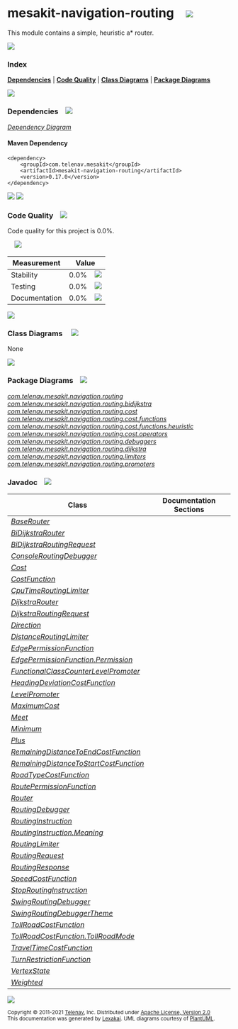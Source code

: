 [//]: # (start-user-text)



[//]: # (end-user-text)

# mesakit-navigation-routing &nbsp;&nbsp; <img src="https://telenav.github.io/telenav-assets/images/icons/branch-32.png" srcset="https://telenav.github.io/telenav-assets/images/icons/branch-32-2x.png 2x"/>

This module contains a simple, heuristic a* router.

<img src="https://telenav.github.io/telenav-assets/images/separators/horizontal-line-512.png" srcset="https://telenav.github.io/telenav-assets/images/separators/horizontal-line-512-2x.png 2x"/>

### Index



[**Dependencies**](#dependencies) | [**Code Quality**](#code-quality) | [**Class Diagrams**](#class-diagrams) | [**Package Diagrams**](#package-diagrams)

<img src="https://telenav.github.io/telenav-assets/images/separators/horizontal-line-512.png" srcset="https://telenav.github.io/telenav-assets/images/separators/horizontal-line-512-2x.png 2x"/>

### Dependencies <a name="dependencies"></a> &nbsp;&nbsp; <img src="https://telenav.github.io/telenav-assets/images/icons/dependencies-32.png" srcset="https://telenav.github.io/telenav-assets/images/icons/dependencies-32-2x.png 2x"/>

[*Dependency Diagram*](https://www.mesakit.org/0.17.0/lexakai/mesakit/mesakit-navigation/routing/documentation/diagrams/dependencies.svg)

#### Maven Dependency

    <dependency>
        <groupId>com.telenav.mesakit</groupId>
        <artifactId>mesakit-navigation-routing</artifactId>
        <version>0.17.0</version>
    </dependency>

<img src="https://telenav.github.io/telenav-assets/images/separators/horizontal-line-128.png" srcset="https://telenav.github.io/telenav-assets/images/separators/horizontal-line-128-2x.png 2x"/>

[//]: # (start-user-text)



[//]: # (end-user-text)

<img src="https://telenav.github.io/telenav-assets/images/separators/horizontal-line-128.png" srcset="https://telenav.github.io/telenav-assets/images/separators/horizontal-line-128-2x.png 2x"/>

### Code Quality <a name="code-quality"></a> &nbsp;&nbsp; <img src="https://telenav.github.io/telenav-assets/images/icons/ruler-32.png" srcset="https://telenav.github.io/telenav-assets/images/icons/ruler-32-2x.png 2x"/>

Code quality for this project is 0.0%.  
  
&nbsp; &nbsp; <img src="https://telenav.github.io/telenav-assets/images/meters/meter-0-96.png" srcset="https://telenav.github.io/telenav-assets/images/meters/meter-0-96-2x.png 2x"/>

| Measurement   | Value                    |
|---------------|--------------------------|
| Stability     | 0.0%&nbsp; &nbsp; <img src="https://telenav.github.io/telenav-assets/images/meters/meter-0-96.png" srcset="https://telenav.github.io/telenav-assets/images/meters/meter-0-96-2x.png 2x"/>     |
| Testing       | 0.0%&nbsp; &nbsp; <img src="https://telenav.github.io/telenav-assets/images/meters/meter-0-96.png" srcset="https://telenav.github.io/telenav-assets/images/meters/meter-0-96-2x.png 2x"/>       |
| Documentation | 0.0%&nbsp; &nbsp; <img src="https://telenav.github.io/telenav-assets/images/meters/meter-0-96.png" srcset="https://telenav.github.io/telenav-assets/images/meters/meter-0-96-2x.png 2x"/> |

<img src="https://telenav.github.io/telenav-assets/images/separators/horizontal-line-128.png" srcset="https://telenav.github.io/telenav-assets/images/separators/horizontal-line-128-2x.png 2x"/>

### Class Diagrams <a name="class-diagrams"></a> &nbsp; &nbsp; <img src="https://telenav.github.io/telenav-assets/images/icons/diagram-40.png" srcset="https://telenav.github.io/telenav-assets/images/icons/diagram-40-2x.png 2x"/>

None

<img src="https://telenav.github.io/telenav-assets/images/separators/horizontal-line-128.png" srcset="https://telenav.github.io/telenav-assets/images/separators/horizontal-line-128-2x.png 2x"/>

### Package Diagrams <a name="package-diagrams"></a> &nbsp;&nbsp; <img src="https://telenav.github.io/telenav-assets/images/icons/box-24.png" srcset="https://telenav.github.io/telenav-assets/images/icons/box-24-2x.png 2x"/>

[*com.telenav.mesakit.navigation.routing*](https://www.mesakit.org/0.17.0/lexakai/mesakit/mesakit-navigation/routing/documentation/diagrams/com.telenav.mesakit.navigation.routing.svg)  
[*com.telenav.mesakit.navigation.routing.bidijkstra*](https://www.mesakit.org/0.17.0/lexakai/mesakit/mesakit-navigation/routing/documentation/diagrams/com.telenav.mesakit.navigation.routing.bidijkstra.svg)  
[*com.telenav.mesakit.navigation.routing.cost*](https://www.mesakit.org/0.17.0/lexakai/mesakit/mesakit-navigation/routing/documentation/diagrams/com.telenav.mesakit.navigation.routing.cost.svg)  
[*com.telenav.mesakit.navigation.routing.cost.functions*](https://www.mesakit.org/0.17.0/lexakai/mesakit/mesakit-navigation/routing/documentation/diagrams/com.telenav.mesakit.navigation.routing.cost.functions.svg)  
[*com.telenav.mesakit.navigation.routing.cost.functions.heuristic*](https://www.mesakit.org/0.17.0/lexakai/mesakit/mesakit-navigation/routing/documentation/diagrams/com.telenav.mesakit.navigation.routing.cost.functions.heuristic.svg)  
[*com.telenav.mesakit.navigation.routing.cost.operators*](https://www.mesakit.org/0.17.0/lexakai/mesakit/mesakit-navigation/routing/documentation/diagrams/com.telenav.mesakit.navigation.routing.cost.operators.svg)  
[*com.telenav.mesakit.navigation.routing.debuggers*](https://www.mesakit.org/0.17.0/lexakai/mesakit/mesakit-navigation/routing/documentation/diagrams/com.telenav.mesakit.navigation.routing.debuggers.svg)  
[*com.telenav.mesakit.navigation.routing.dijkstra*](https://www.mesakit.org/0.17.0/lexakai/mesakit/mesakit-navigation/routing/documentation/diagrams/com.telenav.mesakit.navigation.routing.dijkstra.svg)  
[*com.telenav.mesakit.navigation.routing.limiters*](https://www.mesakit.org/0.17.0/lexakai/mesakit/mesakit-navigation/routing/documentation/diagrams/com.telenav.mesakit.navigation.routing.limiters.svg)  
[*com.telenav.mesakit.navigation.routing.promoters*](https://www.mesakit.org/0.17.0/lexakai/mesakit/mesakit-navigation/routing/documentation/diagrams/com.telenav.mesakit.navigation.routing.promoters.svg)

### Javadoc <a name="code-quality"></a> &nbsp;&nbsp; <img src="https://telenav.github.io/telenav-assets/images/icons/books-24.png" srcset="https://telenav.github.io/telenav-assets/images/icons/books-24-2x.png 2x"/>

| Class | Documentation Sections  |
|-------|-------------------------|
| [*BaseRouter*](https://www.mesakit.org/0.17.0/javadoc/mesakit/mesakit-navigation-routing/com/telenav/mesakit/navigation/routing/BaseRouter.html) |  |  
| [*BiDijkstraRouter*](https://www.mesakit.org/0.17.0/javadoc/mesakit/mesakit-navigation-routing/com/telenav/mesakit/navigation/routing/bidijkstra/BiDijkstraRouter.html) |  |  
| [*BiDijkstraRoutingRequest*](https://www.mesakit.org/0.17.0/javadoc/mesakit/mesakit-navigation-routing/com/telenav/mesakit/navigation/routing/bidijkstra/BiDijkstraRoutingRequest.html) |  |  
| [*ConsoleRoutingDebugger*](https://www.mesakit.org/0.17.0/javadoc/mesakit/mesakit-navigation-routing/com/telenav/mesakit/navigation/routing/debuggers/ConsoleRoutingDebugger.html) |  |  
| [*Cost*](https://www.mesakit.org/0.17.0/javadoc/mesakit/mesakit-navigation-routing/com/telenav/mesakit/navigation/routing/cost/Cost.html) |  |  
| [*CostFunction*](https://www.mesakit.org/0.17.0/javadoc/mesakit/mesakit-navigation-routing/com/telenav/mesakit/navigation/routing/cost/CostFunction.html) |  |  
| [*CpuTimeRoutingLimiter*](https://www.mesakit.org/0.17.0/javadoc/mesakit/mesakit-navigation-routing/com/telenav/mesakit/navigation/routing/limiters/CpuTimeRoutingLimiter.html) |  |  
| [*DijkstraRouter*](https://www.mesakit.org/0.17.0/javadoc/mesakit/mesakit-navigation-routing/com/telenav/mesakit/navigation/routing/dijkstra/DijkstraRouter.html) |  |  
| [*DijkstraRoutingRequest*](https://www.mesakit.org/0.17.0/javadoc/mesakit/mesakit-navigation-routing/com/telenav/mesakit/navigation/routing/dijkstra/DijkstraRoutingRequest.html) |  |  
| [*Direction*](https://www.mesakit.org/0.17.0/javadoc/mesakit/mesakit-navigation-routing/com/telenav/mesakit/navigation/routing/dijkstra/Direction.html) |  |  
| [*DistanceRoutingLimiter*](https://www.mesakit.org/0.17.0/javadoc/mesakit/mesakit-navigation-routing/com/telenav/mesakit/navigation/routing/limiters/DistanceRoutingLimiter.html) |  |  
| [*EdgePermissionFunction*](https://www.mesakit.org/0.17.0/javadoc/mesakit/mesakit-navigation-routing/com/telenav/mesakit/navigation/routing/cost/EdgePermissionFunction.html) |  |  
| [*EdgePermissionFunction.Permission*](https://www.mesakit.org/0.17.0/javadoc/mesakit/mesakit-navigation-routing/com/telenav/mesakit/navigation/routing/cost/EdgePermissionFunction.Permission.html) |  |  
| [*FunctionalClassCounterLevelPromoter*](https://www.mesakit.org/0.17.0/javadoc/mesakit/mesakit-navigation-routing/com/telenav/mesakit/navigation/routing/promoters/FunctionalClassCounterLevelPromoter.html) |  |  
| [*HeadingDeviationCostFunction*](https://www.mesakit.org/0.17.0/javadoc/mesakit/mesakit-navigation-routing/com/telenav/mesakit/navigation/routing/cost/functions/heuristic/HeadingDeviationCostFunction.html) |  |  
| [*LevelPromoter*](https://www.mesakit.org/0.17.0/javadoc/mesakit/mesakit-navigation-routing/com/telenav/mesakit/navigation/routing/LevelPromoter.html) |  |  
| [*MaximumCost*](https://www.mesakit.org/0.17.0/javadoc/mesakit/mesakit-navigation-routing/com/telenav/mesakit/navigation/routing/cost/operators/MaximumCost.html) |  |  
| [*Meet*](https://www.mesakit.org/0.17.0/javadoc/mesakit/mesakit-navigation-routing/com/telenav/mesakit/navigation/routing/dijkstra/Meet.html) |  |  
| [*Minimum*](https://www.mesakit.org/0.17.0/javadoc/mesakit/mesakit-navigation-routing/com/telenav/mesakit/navigation/routing/cost/operators/Minimum.html) |  |  
| [*Plus*](https://www.mesakit.org/0.17.0/javadoc/mesakit/mesakit-navigation-routing/com/telenav/mesakit/navigation/routing/cost/operators/Plus.html) |  |  
| [*RemainingDistanceToEndCostFunction*](https://www.mesakit.org/0.17.0/javadoc/mesakit/mesakit-navigation-routing/com/telenav/mesakit/navigation/routing/cost/functions/heuristic/RemainingDistanceToEndCostFunction.html) |  |  
| [*RemainingDistanceToStartCostFunction*](https://www.mesakit.org/0.17.0/javadoc/mesakit/mesakit-navigation-routing/com/telenav/mesakit/navigation/routing/cost/functions/heuristic/RemainingDistanceToStartCostFunction.html) |  |  
| [*RoadTypeCostFunction*](https://www.mesakit.org/0.17.0/javadoc/mesakit/mesakit-navigation-routing/com/telenav/mesakit/navigation/routing/cost/functions/heuristic/RoadTypeCostFunction.html) |  |  
| [*RoutePermissionFunction*](https://www.mesakit.org/0.17.0/javadoc/mesakit/mesakit-navigation-routing/com/telenav/mesakit/navigation/routing/cost/RoutePermissionFunction.html) |  |  
| [*Router*](https://www.mesakit.org/0.17.0/javadoc/mesakit/mesakit-navigation-routing/com/telenav/mesakit/navigation/routing/Router.html) |  |  
| [*RoutingDebugger*](https://www.mesakit.org/0.17.0/javadoc/mesakit/mesakit-navigation-routing/com/telenav/mesakit/navigation/routing/RoutingDebugger.html) |  |  
| [*RoutingInstruction*](https://www.mesakit.org/0.17.0/javadoc/mesakit/mesakit-navigation-routing/com/telenav/mesakit/navigation/routing/RoutingInstruction.html) |  |  
| [*RoutingInstruction.Meaning*](https://www.mesakit.org/0.17.0/javadoc/mesakit/mesakit-navigation-routing/com/telenav/mesakit/navigation/routing/RoutingInstruction.Meaning.html) |  |  
| [*RoutingLimiter*](https://www.mesakit.org/0.17.0/javadoc/mesakit/mesakit-navigation-routing/com/telenav/mesakit/navigation/routing/RoutingLimiter.html) |  |  
| [*RoutingRequest*](https://www.mesakit.org/0.17.0/javadoc/mesakit/mesakit-navigation-routing/com/telenav/mesakit/navigation/routing/RoutingRequest.html) |  |  
| [*RoutingResponse*](https://www.mesakit.org/0.17.0/javadoc/mesakit/mesakit-navigation-routing/com/telenav/mesakit/navigation/routing/RoutingResponse.html) |  |  
| [*SpeedCostFunction*](https://www.mesakit.org/0.17.0/javadoc/mesakit/mesakit-navigation-routing/com/telenav/mesakit/navigation/routing/cost/functions/heuristic/SpeedCostFunction.html) |  |  
| [*StopRoutingInstruction*](https://www.mesakit.org/0.17.0/javadoc/mesakit/mesakit-navigation-routing/com/telenav/mesakit/navigation/routing/StopRoutingInstruction.html) |  |  
| [*SwingRoutingDebugger*](https://www.mesakit.org/0.17.0/javadoc/mesakit/mesakit-navigation-routing/com/telenav/mesakit/navigation/routing/debuggers/SwingRoutingDebugger.html) |  |  
| [*SwingRoutingDebuggerTheme*](https://www.mesakit.org/0.17.0/javadoc/mesakit/mesakit-navigation-routing/com/telenav/mesakit/navigation/routing/debuggers/SwingRoutingDebuggerTheme.html) |  |  
| [*TollRoadCostFunction*](https://www.mesakit.org/0.17.0/javadoc/mesakit/mesakit-navigation-routing/com/telenav/mesakit/navigation/routing/cost/functions/TollRoadCostFunction.html) |  |  
| [*TollRoadCostFunction.TollRoadMode*](https://www.mesakit.org/0.17.0/javadoc/mesakit/mesakit-navigation-routing/com/telenav/mesakit/navigation/routing/cost/functions/TollRoadCostFunction.TollRoadMode.html) |  |  
| [*TravelTimeCostFunction*](https://www.mesakit.org/0.17.0/javadoc/mesakit/mesakit-navigation-routing/com/telenav/mesakit/navigation/routing/cost/functions/TravelTimeCostFunction.html) |  |  
| [*TurnRestrictionFunction*](https://www.mesakit.org/0.17.0/javadoc/mesakit/mesakit-navigation-routing/com/telenav/mesakit/navigation/routing/cost/functions/TurnRestrictionFunction.html) |  |  
| [*VertexState*](https://www.mesakit.org/0.17.0/javadoc/mesakit/mesakit-navigation-routing/com/telenav/mesakit/navigation/routing/dijkstra/VertexState.html) |  |  
| [*Weighted*](https://www.mesakit.org/0.17.0/javadoc/mesakit/mesakit-navigation-routing/com/telenav/mesakit/navigation/routing/cost/operators/Weighted.html) |  |  

[//]: # (start-user-text)



[//]: # (end-user-text)

<img src="https://telenav.github.io/telenav-assets/images/separators/horizontal-line-512.png" srcset="https://telenav.github.io/telenav-assets/images/separators/horizontal-line-512-2x.png 2x"/>

<sub>Copyright &#169; 2011-2021 [Telenav](https://telenav.com), Inc. Distributed under [Apache License, Version 2.0](LICENSE)</sub>  
<sub>This documentation was generated by [Lexakai](https://lexakai.org). UML diagrams courtesy of [PlantUML](https://plantuml.com).</sub>
